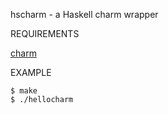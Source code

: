 hscharm - a Haskell charm wrapper

REQUIREMENTS

[charm](https://github.com/mcandre/charm)

EXAMPLE

	$ make
	$ ./hellocharm